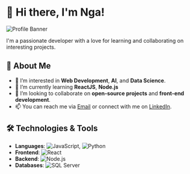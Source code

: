 # 👋 Hi there, I'm Nga! 

![Profile Banner](https://allimages.sgp1.digitaloceanspaces.com/tailieu247eduvn/2022/06/Anh-Xin-Chao-Dep-Ngo-Nghinh-Cuc-Ky-An-Tuong.gif)

I'm a passionate developer with a love for learning and collaborating on interesting projects.

## 🌟 About Me

- 👀 I’m interested in **Web Development**, **AI**, and **Data Science**.
- 🌱 I’m currently learning **ReactJS**, **Node.js**
- 💞️ I’m looking to collaborate on **open-source projects** and **front-end development**.
- 📫 You can reach me via [Email](mailto:phanthithanhnga1303@gmail.com) or connect with me on [LinkedIn](https://www.linkedin.com/in/ngaphan1303).

## 🛠️ Technologies & Tools

- **Languages**: ![JavaScript](https://img.shields.io/badge/-JavaScript-EDD222?style=flat&logo=javascript&logoColor=black), ![Python](https://img.shields.io/badge/-Python-306998?style=flat&logo=python&logoColor=white)
- **Frontend**: ![React](https://img.shields.io/badge/-React-61DAFB?style=flat&logo=react&logoColor=white)
- **Backend**: ![Node.js](https://img.shields.io/badge/-Node.js-339933?style=flat&logo=node.js&logoColor=white)
- **Databases**: ![SQL Server](https://img.shields.io/badge/-SQL%20Server-CC2927?style=flat&logo=microsoft-sql-server&logoColor=white)

<!---
nga13032003/nga13032003 is a ✨ special ✨ repository because its `README.md` (this file) appears on your GitHub profile.
You can click the Preview link to take a look at your changes.
--->
